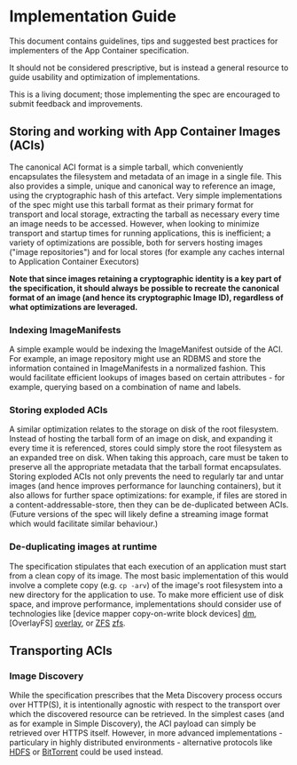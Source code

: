 # Implementation Guide

This document contains guidelines, tips and suggested best practices for implementers of the App Container specification.

It should not be considered prescriptive, but is instead a general resource to guide usability and optimization of implementations.

This is a living document; those implementing the spec are encouraged to submit feedback and improvements.

## Storing and working with App Container Images (ACIs)

The canonical ACI format is a simple tarball, which conveniently encapsulates the filesystem and metadata of an image in a single file.
This also provides a simple, unique and canonical way to reference an image, using the cryptographic hash of this artefact.
Very simple implementations of the spec might use this tarball format as their primary format for transport and local storage, extracting the tarball as necessary every time an image needs to be accessed.
However, when looking to minimize transport and startup times for running applications, this is inefficient; a variety of optimizations are possible, both for servers hosting images ("image repositories") and for local stores (for example any caches internal to Application Container Executors)

**Note that since images retaining a cryptographic identity is a key part of the specification, it should always be possible to recreate the canonical format of an image (and hence its cryptographic Image ID), regardless of what optimizations are leveraged.**

### Indexing ImageManifests

A simple example would be indexing the ImageManifest outside of the ACI.
For example, an image repository might use an RDBMS and store the information contained in ImageManifests in a normalized fashion.
This would facilitate efficient lookups of images based on certain attributes - for example, querying based on a combination of name and labels.

### Storing exploded ACIs

A similar optimization relates to the storage on disk of the root filesystem.
Instead of hosting the tarball form of an image on disk, and expanding it every time it is referenced, stores could simply store the root filesystem as an expanded tree on disk.
When taking this approach, care must be taken to preserve all the appropriate metadata that the tarball format encapsulates.
Storing exploded ACIs not only prevents the need to regularly tar and untar images (and hence improves performance for launching containers), but it also allows for further space optimizations: for example, if files are stored in a content-addressable-store, then they can be de-duplicated between ACIs.
(Future versions of the spec will likely define a streaming image format which would facilitate similar behaviour.)

### De-duplicating images at runtime

The specification stipulates that each execution of an application must start from a clean copy of its image.
The most basic implementation of this would involve a complete copy (e.g. `cp -arv`) of the image's root filesystem into a new directory for the application to use.
To make more efficient use of disk space, and improve performance, implementations should consider use of technologies like [device mapper copy-on-write block devices] [dm], [OverlayFS] [overlay], or [ZFS] [zfs].

[dm]: https://www.kernel.org/doc/Documentation/device-mapper/snapshot.txt
[overlay]: https://git.kernel.org/cgit/linux/kernel/git/torvalds/linux.git/tree/Documentation/filesystems/overlayfs.txt
[zfs]: http://en.wikipedia.org/wiki/ZFS

## Transporting ACIs

### Image Discovery

While the specification prescribes that the Meta Discovery process occurs over HTTP(S), it is intentionally agnostic with respect to the transport over which the discovered resource can be retrieved.
In the simplest cases (and as for example in Simple Discovery), the ACI payload can simply be retrieved over HTTPS itself.
However, in more advanced implementations - particulary in highly distributed environments - alternative protocols like [HDFS](hdfs) or [BitTorrent](bittorrent) could be used instead.

[hdfs]: http://hadoop.apache.org/docs/r1.2.1/hdfs_design.html
[bittorrent]: http://en.wikipedia.org/wiki/BitTorrent
